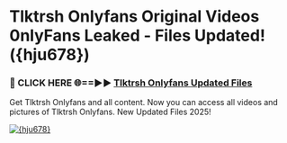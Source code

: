 # Tlktrsh Onlyfans Original Videos 0nlyFans Leaked - Files Updated! ({hju678})

<h3>🔴 CLICK HERE 🌐==►► <a href="https://tinyurl.com/ms9xzufz" rel="nofollow">Tlktrsh Onlyfans Updated Files</a></h3>

Get Tlktrsh Onlyfans and all content. Now you can access all videos and pictures of Tlktrsh Onlyfans. New Updated Files 2025!

[![{hju678}](https://i.imgur.com/PQ7UWWw.gif)](https://tinyurl.com/ms9xzufz)
